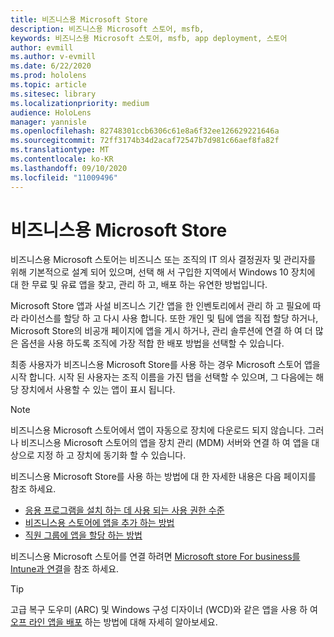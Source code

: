 ```yaml
---
title: 비즈니스용 Microsoft Store
description: 비즈니스용 Microsoft 스토어, msfb,
keywords: 비즈니스용 Microsoft 스토어, msfb, app deployment, 스토어
author: evmill
ms.author: v-evmill
ms.date: 6/22/2020
ms.prod: hololens
ms.topic: article
ms.sitesec: library
ms.localizationpriority: medium
audience: HoloLens
manager: yannisle
ms.openlocfilehash: 82748301ccb6306c61e8a6f32ee126629221646a
ms.sourcegitcommit: 72ff3174b34d2acaf72547b7d981c66aef8fa82f
ms.translationtype: MT
ms.contentlocale: ko-KR
ms.lasthandoff: 09/10/2020
ms.locfileid: "11009496"
---
```

# 비즈니스용 Microsoft Store

비즈니스용 Microsoft 스토어는 비즈니스 또는 조직의 IT 의사 결정권자 및 관리자를 위해 기본적으로 설계 되어 있으며, 선택 해 서 구입한 지역에서 Windows 10 장치에 대 한 무료 및 유료 앱을 찾고, 관리 하 고, 배포 하는 유연한 방법입니다. 

Microsoft Store 앱과 사설 비즈니스 기간 앱을 한 인벤토리에서 관리 하 고 필요에 따라 라이선스를 할당 하 고 다시 사용 합니다. 또한 개인 및 팀에 앱을 직접 할당 하거나, Microsoft Store의 비공개 페이지에 앱을 게시 하거나, 관리 솔루션에 연결 하 여 더 많은 옵션을 사용 하도록 조직에 가장 적합 한 배포 방법을 선택할 수 있습니다.

최종 사용자가 비즈니스용 Microsoft Store를 사용 하는 경우 Microsoft 스토어 앱을 시작 합니다. 시작 된 사용자는 조직 이름을 가진 탭을 선택할 수 있으며, 그 다음에는 해당 장치에서 사용할 수 있는 앱이 표시 됩니다.

> [!Note] 
> 비즈니스용 Microsoft 스토어에서 앱이 자동으로 장치에 다운로드 되지 않습니다. 그러나 비즈니스용 Microsoft 스토어의 앱을 장치 관리 (MDM) 서버와 연결 하 여 앱을 대상으로 지정 하 고 장치에 동기화 할 수 있습니다.

비즈니스용 Microsoft Store를 사용 하는 방법에 대 한 자세한 내용은 다음 페이지를 참조 하세요.
* [응용 프로그램을 설치 하는 데 사용 되는 사용 권한 수준](https://docs.microsoft.com/mem/intune/configuration/device-restrictions-windows-holographic#app-store)
* [비즈니스용 스토어에 앱을 추가 하는 방법](https://docs.microsoft.com/mem/intune/apps/store-apps-windows)
* [직원 그룹에 앱을 할당 하는 방법](https://docs.microsoft.com/mem/intune/apps/windows-store-for-business)

비즈니스용 Microsoft 스토어를 연결 하려면 [Microsoft store For business를 Intune과 연결](https://docs.microsoft.com/mem/intune/apps/windows-store-for-business#associate-your-microsoft-store-for-business-account-with-intune)을 참조 하세요.

> [!Tip] 
> 고급 복구 도우미 (ARC) 및 Windows 구성 디자이너 (WCD)와 같은 앱을 사용 하 여 [오프 라인 앱을 배포](https://docs.microsoft.com/microsoft-store/distribute-offline-apps) 하는 방법에 대해 자세히 알아보세요.
